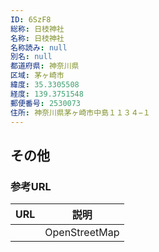 ```yaml
---
ID: 6SzF8
総称: 日枝神社
名称: 日枝神社
名称読み: null
別名: null
都道府県: 神奈川県
区域: 茅ヶ崎市
緯度: 35.3305508
経度: 139.3751548
郵便番号: 2530073
住所: 神奈川県茅ヶ崎市中島１１３４−１
---
```


## その他

### 参考URL

| URL | 説明          |
| --- | ------------- |
|     | OpenStreetMap |
